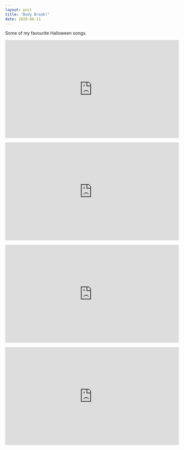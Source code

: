 ```yaml
---
layout: post
title: "Body Break!"
date: 2020-06-11
---
```


Some of my favourite Halloween songs.

<div class="videoWrapper">
<iframe width="560" height="315" src="https://www.youtube-nocookie.com/embed/teRZ8o11AQg" frameborder="0" allow="autoplay; encrypted-media" allowfullscreen></iframe><!--more-->
</div>
<p>
<div class="videoWrapper">
<iframe width="560" height="315" src="https://www.youtube-nocookie.com/embed/SOFCQ2bfmHw" frameborder="0" allow="autoplay; encrypted-media" allowfullscreen></iframe>
</div>
<p>
<div class="videoWrapper">
<iframe width="560" height="315" src="https://www.youtube-nocookie.com/embed/uAzOoea0PiI" frameborder="0" allow="autoplay; encrypted-media" allowfullscreen></iframe>
</div>
<p>
<div class="videoWrapper">
<iframe width="560" height="315" src="https://www.youtube-nocookie.com/embed/ZZ5IWRz78DY" frameborder="0" allow="autoplay; encrypted-media" allowfullscreen></iframe>
</div>
<p>
